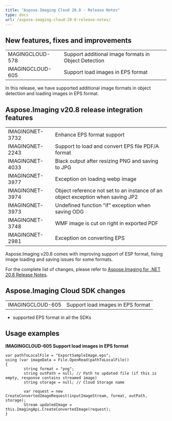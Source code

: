 ```yaml
---
title: "Aspose.Imaging Cloud 20.8 - Release Notes"
type: docs
url: /aspose-imaging-cloud-20-8-release-notes/
---
```


## **New features, fixes and improvements**
|     |     |
| --- | --- |
|MAGINGCLOUD-578|Support additional image formats in Object Detection|
|IMAGINGCLOUD-605|Support load images in EPS format|

In this release, we have supported additional image formats in object detection and loading images in EPS format.

## **Aspose.Imaging v20.8 release integration features**
|     |     |
| --- | --- |
|IMAGINGNET-3732|Enhance EPS format support|
|IMAGINGNET-2243|Support to load and convert EPS file PDF/A format|
|IMAGINGNET-4033|Black output after resizing PNG and saving to JPG|
|IMAGINGNET-3977|Exception on loading webp image|
|IMAGINGNET-3974|Object reference not set to an instance of an object exception when saving JP2|
|IMAGINGNET-3973|Undefined function "if" exception when saving ODG|
|IMAGINGNET-3748|WMF image is cut on right in exported PDF|
|IMAGINGNET-2981|Exception on converting EPS|

Aspose.Imaging v20.8 comes with improving support of ESP format, fixing image loading and saving issues for some formats.

For the complete list of changes, please refer to [Aspose.Imaging for .NET 20.8 Release Notes](https://docs.aspose.com/display/imagingnet/Aspose.Imaging+for+.NET+20.8+-+Release+notes).

## **Aspose.Imaging Cloud SDK changes**
|     |     |
| --- | --- |
|IMAGINGCLOUD-605|Support load images in EPS format|

- supported EPS format in all the SDKs

## **Usage examples**

**IMAGINGCLOUD-605 Support load images in EPS format**

```
var pathToLocalFile = "ExportSampleImage.eps";
using (var imageData = File.OpenRead(pathToLocalFile))
{
        string format = "png";
        string outPath = null; // Path to updated file (if this is empty, response contains streamed image)
        string storage = null; // Cloud Storage name

        var request = new CreateConvertedImageRequest(inputImageStream, format, outPath, storage);
        Stream updatedImage = this.ImagingApi.CreateConvertedImage(request);
}
```